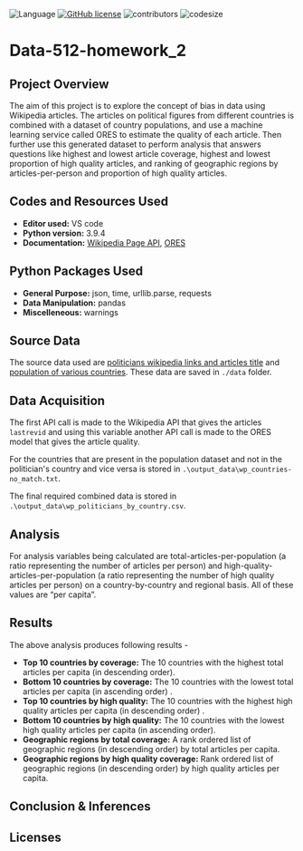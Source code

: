 ![Language](https://img.shields.io/badge/language-python-blue.svg)
[![GitHub license](https://img.shields.io/github/license/Naereen/StrapDown.js.svg)](https://github.com/pragyy/Data-512-homework_2/blob/main/LICENSE)
![contributors](https://img.shields.io/github/contributors/pragyy/Data-512-homework_2.svg) 
![codesize](https://img.shields.io/github/languages/code-size/pragyy/Data-512-homework_2.svg) 

# Data-512-homework_2

## Project Overview
The aim of this project is to explore the concept of bias in data using Wikipedia articles. The articles on political figures from different countries is combined with a dataset of country populations, and use a machine learning service called ORES to estimate the quality of each article. Then further use this generated dataset to perform analysis that answers questions like highest and lowest article coverage, highest and lowest proportion of high quality articles, and ranking of geographic regions by articles-per-person and proportion of high quality articles.

## Codes and Resources Used
- **Editor used:** VS code
- **Python version:** 3.9.4
- **Documentation:** [Wikipedia Page API](https://www.mediawiki.org/wiki/API:Info),  [ORES](https://www.mediawiki.org/wiki/ORES)

## Python Packages Used
- **General Purpose:** json, time, urllib.parse, requests
- **Data Manipulation:** pandas
- **Miscelleneous:** warnings

## Source Data
The source data used are [politicians wikipedia links and articles title](https://en.wikipedia.org/wiki/Category:Politicians_by_nationality) and [population of various countries](https://www.prb.org/international/indicator/population/table). These data are saved in `./data` folder. 

## Data Acquisition
The first API call is made to the Wikipedia API that gives the articles `lastrevid` and using this variable another API call is made to the ORES model that gives the article quality.

For the countries that are present in the population dataset and not in the politician's country and vice versa is stored in `.\output_data\wp_countries-no_match.txt`.

The final required combined data is stored in `.\output_data\wp_politicians_by_country.csv`.


## Analysis 
For analysis variables being calculated are  total-articles-per-population (a ratio representing the number of articles per person) and high-quality-articles-per-population (a ratio representing the number of high quality articles per person) on a country-by-country and regional basis. All of these values are “per capita”.

## Results

The above analysis produces following results -
- **Top 10 countries by coverage:** The 10 countries with the highest total articles per capita (in descending order).
- **Bottom 10 countries by coverage:** The 10 countries with the lowest total articles per capita (in ascending order) .
- **Top 10 countries by high quality:** The 10 countries with the highest high quality articles per capita (in descending order) .
- **Bottom 10 countries by high quality:** The 10 countries with the lowest high quality articles per capita (in ascending order).
- **Geographic regions by total coverage:** A rank ordered list of geographic regions (in descending order) by total articles per capita.
- **Geographic regions by high quality coverage:** Rank ordered list of geographic regions (in descending order) by high quality articles per capita.

## Conclusion & Inferences



## Licenses

